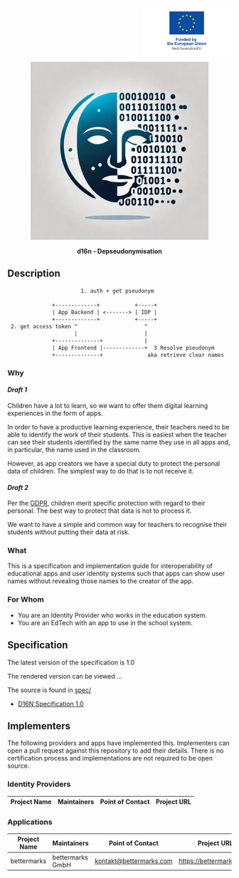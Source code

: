 <p align="right">
  <img src="images/eu_funded.png" alt="EU funded project" width="200" valign="top">
</p>

<p align="center">
  <img src="images/logo-d16n.webp" alt="D16N - Depseudonymisation" width="400">
</p>
<p align="center">
  <b>d16n - Depseudonymisation</b>
</p>

## Description

<!-- TODO replace this with mermaid / PUML -->

```
                       1. auth + get pseudonym

              +-------------+           +-----+
              | App Backend | <-------> | IDP |
              +-------------+           +-----+
 2. get access token ^                     ^
                     |                     |
              +--------------+             |
              | App Frontend |-------------+  3 Resolve pseudonym
              +--------------+              aka retrieve clear names

```
<!--

Thoughts:
- The App Frontend should be separated from the App Backend
- It should be clearly labelled that the clear names don't pass through the
  app.

-->


### Why

<!--

Here I think we want to write about how the GDPR or we in the EdTech industry
place a particulary high value on the data privacy of children.
Children are of particular importance - they have so much to learn!

Why should EdTech's be interested in this specification?
... something about the benefits of implementing specs
... something about lower burden of GDPR compliance

-->

#### _Draft 1_

Children have a lot to learn, so we want to offer them digital learning
experiences in the form of apps.

In order to have a productive learning experience,
their teachers need to be able to identify the work of their students.
This is easiest when the teacher can see their students identified by the same
name they use in all apps and, in particular, the name used in the classroom.

However, as app creators we have a special duty to protect the personal data
of children. The simplest way to do that is to not receive it.

#### _Draft 2_

Per the [GDPR][GDPR],
children merit specific protection with regard to their personal.
The best way to protect that data is not to process it.

We want to have a simple and common way for teachers to recognise their
students without putting their data at risk.

[GDPR]: https://eur-lex.europa.eu/eli/reg/2016/679/oj

### What

This is a specification and implementation guide for interoperability of
educational apps and user identity systems such that apps can show user
names without revealing those names to the creator of the app.

### For Whom

- You are an Identity Provider who works in the education system.
- You are an EdTech with an app to use in the school system.


## Specification

The latest version of the specification is 1.0

The rendered version can be viewed ... <!-- TODO: link to a rendered github pages page -->

The source is found in [spec/](spec/)
- [D16N Specification 1.0](spec/d16n-v1_0.adoc)


## Implementers

The following providers and apps have implemented this.
Implementers can open a pull request against this repository to add their
details.
There is no certification process and implementations are not required to be
open source.

<!--
TODO: ask bettermarks' existing partners if we/they can add their details here
already.
-->

### Identity Providers

Project Name        | Maintainers       | Point of Contact      | Project URL
------------------- | ----------------- | --------------------- | -----------


### Applications

Project Name    | Maintainers      | Point of Contact           | Project URL
--------------- | ---------------- | -------------------------- | ----------------------------
bettermarks     | bettermarks GmbH | kontakt@bettermarks.com    | https://bettermarks.com/



